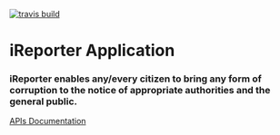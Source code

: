 [![travis build](https://img.shields.io/travis/Alao-Abiodun/iReporter?style=flat-square)](https://travis-ci.com/github/Alao-Abiodun/iReporter)

# iReporter Application

### iReporter enables any/every citizen to bring any form of corruption to the notice of appropriate authorities and the general public.

[APIs Documentation](https://ireporter-be.herokuapp.com/api/v1/api-docs)
